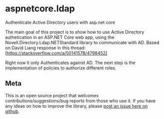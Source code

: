 # aspnetcore.ldap
Authenticate Active Directory users with asp.net core

The main goal of this project is to show how to use Active Directory authetication in an ASP.NET Core web app, using the Novell.Directory.Ldap.NETStandard library to communicate with AD.
Based on David Liang response in this thread: [https://stackoverflow.com/a/50141578/4798452]

Right now it only Authenticates against AD. The next step is the implementation of policies to authorize different roles.




## Meta

This is an open source project that welcomes contributions/suggestions/bug reports from those who use it. If you have any ideas on how to improve the library, please [post an issue here on github](https://github.com/hgdiaz/aspnetcore.ldap/issues). 
